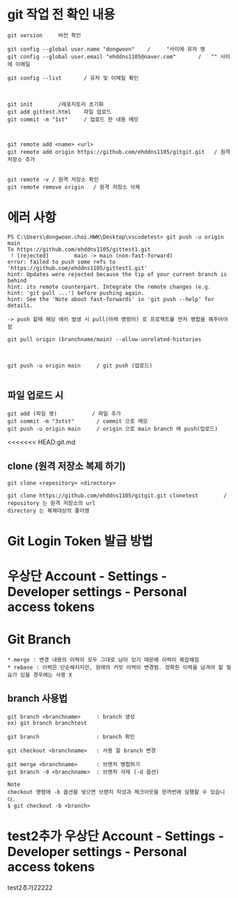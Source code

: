 
git 작업 전 확인 내용
==========

```
git version     버전 확인

git config --global user.name "dongwoon"    /     "사이에 유저 명
git config --global user.email "ehddns1105@naver.com"       /   "" 사이에 이메일

git config --list       / 유저 및 이메일 확인



git init        /레포지토리 초기화
git add gittest.html    파일 업로드
git commit -m "1st"     / 업로드 한 내용 메모



git remote add <name> <url>
git remote add origin https://github.com/ehddns1105/gitgit.git   / 원격 저장소 추가


git remote -v / 원격 저장소 확인
git remote remove origin   / 원격 저장소 삭제
```


에러 사항
========

```
PS C:\Users\dongwoon.choi.HWK\Desktop\vscodetest> git push -u origin main
To https://github.com/ehddns1105/gittest1.git
 ! [rejected]        main -> main (non-fast-forward)
error: failed to push some refs to 'https://github.com/ehddns1105/gittest1.git'
hint: Updates were rejected because the tip of your current branch is behind
hint: its remote counterpart. Integrate the remote changes (e.g.
hint: 'git pull ...') before pushing again.
hint: See the 'Note about fast-forwards' in 'git push --help' for details.

-> push 할때 해당 에러 발생 시 pull(아래 명령어) 로 프로젝트를 먼저 병합을 해주어야 함

git pull origin (branchname/main) --allow-unrelated-histories



git push -u origin main     / git push (업로드)


```


파일 업로드 시
---
```
git add (파일 명)           / 파일 추가
git commit -m "3stst"       / commit 으로 메모
git push -u origin main     / origin 으로 main branch 에 push(업로드)
```

<<<<<<< HEAD:git.md


clone (원격 저장소 복제 하기)
---

```
git clone <repository> <directory>

git clone https://github.com/ehddns1105/gitgit.git clonetest        / 
repository 는 원격 저장소의 url
directory 는 복제대상의 폴더명
```




Git Login Token 발급 방법
===

우상단 Account - Settings - Developer settings - Personal access tokens
=======


Git Branch
===
```
* merge : 변경 내용의 이력이 모두 그대로 남아 있기 때문에 이력이 복잡해짐
* rebase : 이력은 단순해지지만, 원래의 커밋 이력이 변경됨. 정확한 이력을 남겨야 할 필요가 있을 경우에는 사용 X
```

branch 사용법
---
```
git branch <branchname>     : branch 생성
ex) git branch branchtest

git branch                  : branch 확인

git checkout <branchname>   : 사용 할 branch 변경

git merge <branchname>      : 브랜치 병합하기
git branch -d <branchname>  : 브랜치 삭제 (-d 옵션)

```


```
Note
checkout 명령에 -b 옵션을 넣으면 브랜치 작성과 체크아웃을 한꺼번에 실행할 수 있습니다.
$ git checkout -b <branch>
```


test2추가
우상단 Account - Settings - Developer settings - Personal access tokens
=======
test2추가22222